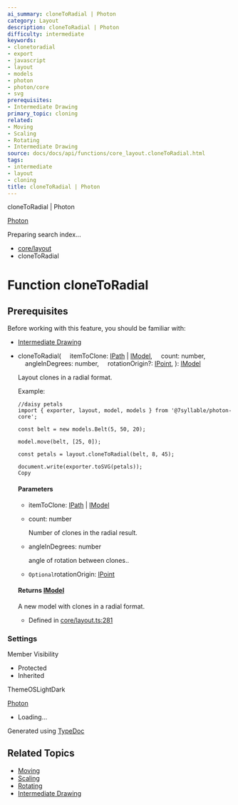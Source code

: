 ```yaml
---
ai_summary: cloneToRadial | Photon
category: Layout
description: cloneToRadial | Photon
difficulty: intermediate
keywords:
- clonetoradial
- export
- javascript
- layout
- models
- photon
- photon/core
- svg
prerequisites:
- Intermediate Drawing
primary_topic: cloning
related:
- Moving
- Scaling
- Rotating
- Intermediate Drawing
source: docs/docs/api/functions/core_layout.cloneToRadial.html
tags:
- intermediate
- layout
- cloning
title: cloneToRadial | Photon
---
```

cloneToRadial | Photon

[Photon](../index.md)




Preparing search index...

* [core/layout](../modules/core_layout.md)
* cloneToRadial

# Function cloneToRadial

## Prerequisites

Before working with this feature, you should be familiar with:

- [Intermediate Drawing](../index.md)


* cloneToRadial(
      itemToClone: [IPath](../interfaces/core_schema.IPath.md) | [IModel](../interfaces/core_schema.IModel.md),
      count: number,
      angleInDegrees: number,
      rotationOrigin?: [IPoint](../interfaces/core_schema.IPoint.md),
  ): [IModel](../interfaces/core_schema.IModel.md)

  Layout clones in a radial format.

  Example:

  ```
  //daisy petals
  import { exporter, layout, model, models } from '@7syllable/photon-core';

  const belt = new models.Belt(5, 50, 20);

  model.move(belt, [25, 0]);

  const petals = layout.cloneToRadial(belt, 8, 45);

  document.write(exporter.toSVG(petals));
  Copy
  ```

  #### Parameters

  + itemToClone: [IPath](../interfaces/core_schema.IPath.md) | [IModel](../interfaces/core_schema.IModel.md)
  + count: number

    Number of clones in the radial result.
  + angleInDegrees: number

    angle of rotation between clones..
  + `Optional`rotationOrigin: [IPoint](../interfaces/core_schema.IPoint.md)

  #### Returns [IModel](../interfaces/core_schema.IModel.md)

  A new model with clones in a radial format.

  + Defined in [core/layout.ts:281](https://github.com/mwhite454/photon/blob/main/packages/photon/src/core/layout.ts#L281)

### Settings

Member Visibility

* Protected
* Inherited

ThemeOSLightDark

[Photon](../index.md)

* Loading...

Generated using [TypeDoc](https://typedoc.org/)

## Related Topics

- [Moving](../index.md)
- [Scaling](../index.md)
- [Rotating](../index.md)
- [Intermediate Drawing](../index.md)
